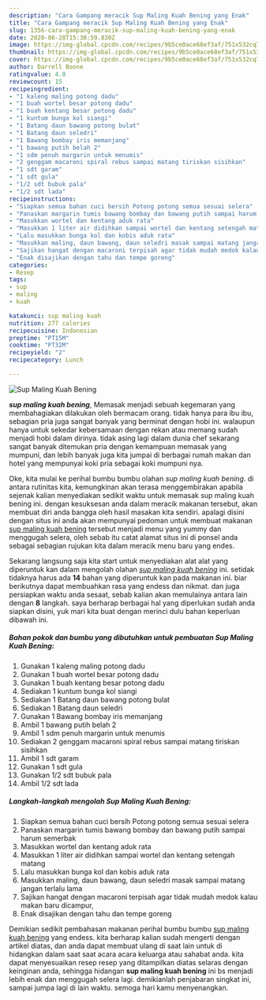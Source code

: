 ```yaml
---
description: "Cara Gampang meracik Sup Maling Kuah Bening yang Enak"
title: "Cara Gampang meracik Sup Maling Kuah Bening yang Enak"
slug: 1356-cara-gampang-meracik-sup-maling-kuah-bening-yang-enak
date: 2020-06-28T15:38:59.830Z
image: https://img-global.cpcdn.com/recipes/9b5ce0ace68ef3af/751x532cq70/sup-maling-kuah-bening-foto-resep-utama.jpg
thumbnail: https://img-global.cpcdn.com/recipes/9b5ce0ace68ef3af/751x532cq70/sup-maling-kuah-bening-foto-resep-utama.jpg
cover: https://img-global.cpcdn.com/recipes/9b5ce0ace68ef3af/751x532cq70/sup-maling-kuah-bening-foto-resep-utama.jpg
author: Darrell Boone
ratingvalue: 4.8
reviewcount: 15
recipeingredient:
- "1 kaleng maling potong dadu"
- "1 buah wortel besar potong dadu"
- "1 buah kentang besar potong dadu"
- "1 kuntum bunga kol siangi"
- "1 Batang daun bawang potong bulat"
- "1 Batang daun seledri"
- "1 Bawang bombay iris memanjang"
- "1 bawang putih belah 2"
- "1 sdm penuh margarin untuk menumis"
- "2 genggam macaroni spiral rebus sampai matang tiriskan sisihkan"
- "1 sdt garam"
- "1 sdt gula"
- "1/2 sdt bubuk pala"
- "1/2 sdt lada"
recipeinstructions:
- "Siapkan semua bahan cuci bersih Potong potong semua sesuai selera"
- "Panaskan margarin tumis bawang bombay dan bawang putih sampai harum semerbak"
- "Masukkan wortel dan kentang aduk rata"
- "Masukkan 1 liter air didihkan sampai wortel dan kentang setengah matang"
- "Lalu masukkan bunga kol dan kobis aduk rata"
- "Masukkan maling, daun bawang, daun seledri masak sampai matang jangan terlalu lama"
- "Sajikan hangat dengan macaroni terpisah agar tidak mudah medok kalau makan baru dicampur,"
- "Enak disajikan dengan tahu dan tempe goreng"
categories:
- Resep
tags:
- sup
- maling
- kuah

katakunci: sup maling kuah 
nutrition: 277 calories
recipecuisine: Indonesian
preptime: "PT15M"
cooktime: "PT32M"
recipeyield: "2"
recipecategory: Lunch

---
```



![Sup Maling Kuah Bening](https://img-global.cpcdn.com/recipes/9b5ce0ace68ef3af/751x532cq70/sup-maling-kuah-bening-foto-resep-utama.jpg)

<b><i>sup maling kuah bening</i></b>, Memasak menjadi sebuah kegemaran yang membahagiakan dilakukan oleh bermacam orang. tidak hanya para ibu ibu, sebagian pria juga sangat banyak yang berminat dengan hobi ini. walaupun hanya untuk sekedar kebersamaan dengan rekan atau memang sudah menjadi hobi dalam dirinya. tidak asing lagi dalam dunia chef sekarang sangat banyak ditemukan pria dengan kemampuan memasak yang mumpuni, dan lebih banyak juga kita jumpai di berbagai rumah makan dan hotel yang mempunyai koki pria sebagai koki mumpuni nya.



Oke, kita mulai ke perihal bumbu bumbu olahan <i>sup maling kuah bening</i>. di antara rutinitas kita, kemungkinan akan terasa menggembirakan apabila sejenak kalian menyediakan sedikit waktu untuk memasak sup maling kuah bening ini. dengan kesuksesan anda dalam meracik makanan tersebut, akan membuat diri anda bangga oleh hasil masakan kita sendiri. apalagi disini dengan situs ini anda akan mempunyai pedoman untuk membuat makanan <u>sup maling kuah bening</u> tersebut menjadi menu yang yummy dan menggugah selera, oleh sebab itu catat alamat situs ini di ponsel anda sebagai sebagian rujukan kita dalam meracik menu baru yang endes.


Sekarang langsung saja kita start untuk menyediakan alat alat yang diperuntuk kan dalam mengolah olahan <u><i>sup maling kuah bening</i></u> ini. setidak tidaknya harus ada <b>14</b> bahan yang diperuntuk kan pada makanan ini. biar berikutnya dapat membuahkan rasa yang endess dan nikmat. dan juga persiapkan waktu anda sesaat, sebab kalian akan memulainya antara lain dengan <b>8</b> langkah. saya berharap berbagai hal yang diperlukan sudah anda siapkan disini, yuk mari kita buat dengan merinci dulu bahan keperluan dibawah ini.

<!--inarticleads1-->

##### Bahan pokok dan bumbu yang dibutuhkan untuk pembuatan Sup Maling Kuah Bening:

1. Gunakan 1 kaleng maling potong dadu
1. Gunakan 1 buah wortel besar potong dadu
1. Gunakan 1 buah kentang besar potong dadu
1. Sediakan 1 kuntum bunga kol siangi
1. Sediakan 1 Batang daun bawang potong bulat
1. Sediakan 1 Batang daun seledri
1. Gunakan 1 Bawang bombay iris memanjang
1. Ambil 1 bawang putih belah 2
1. Ambil 1 sdm penuh margarin untuk menumis
1. Sediakan 2 genggam macaroni spiral rebus sampai matang tiriskan sisihkan
1. Ambil 1 sdt garam
1. Gunakan 1 sdt gula
1. Gunakan 1/2 sdt bubuk pala
1. Ambil 1/2 sdt lada




<!--inarticleads2-->

##### Langkah-langkah mengolah Sup Maling Kuah Bening:

1. Siapkan semua bahan cuci bersih Potong potong semua sesuai selera
1. Panaskan margarin tumis bawang bombay dan bawang putih sampai harum semerbak
1. Masukkan wortel dan kentang aduk rata
1. Masukkan 1 liter air didihkan sampai wortel dan kentang setengah matang
1. Lalu masukkan bunga kol dan kobis aduk rata
1. Masukkan maling, daun bawang, daun seledri masak sampai matang jangan terlalu lama
1. Sajikan hangat dengan macaroni terpisah agar tidak mudah medok kalau makan baru dicampur,
1. Enak disajikan dengan tahu dan tempe goreng




Demikian sedikit pembahasan makanan perihal bumbu bumbu <u>sup maling kuah bening</u> yang endess. kita berharap kalian sudah mengerti dengan artikel diatas, dan anda dapat membuat ulang di saat lain untuk di hidangkan dalam saat saat acara acara keluarga atau sahabat anda. kita dapat menyesuaikan resep resep yang ditampilkan diatas selaras dengan keinginan anda, sehingga hidangan <b>sup maling kuah bening</b> ini bs menjadi lebih enak dan menggugah selera lagi. demikianlah penjabaran singkat ini, sampai jumpa lagi di lain waktu. semoga hari kamu menyenangkan.
